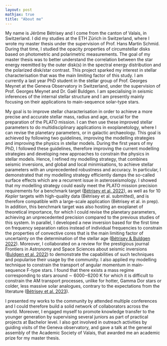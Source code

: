 ```yaml
---
layout: post
mathjax: true
title: "About me"
---
```


My name is Jérôme Bétrisey and I come from the canton of Valais, in Switzerland. I did my studies at the ETH Zürich in Switzerland, where I wrote my master thesis under the supervision of Prof. Hans Martin Schmid. During that time, I studied the opacity properties of circumstellar disks based on photometric and polarimetric measurements. The goal of my master thesis was to better understand the correlation between the star energy reemitted by the outer disk(s) in the spectral energy distribution and the polarized disk/star contrast. This project sparked my interest in stellar characterisation that was the main limiting factor of this study. I am currently a last year PhD student in the stellar group of Prof. Georges Meynet at the Geneva Observatory in Switzerland, under the supervision of Prof. Georges Meynet and Dr. Gaël Buldgen. I am specialising in seismic inferences of the internal stellar structure and I am presently mainly focusing on their applications to main-sequence solar-type stars.

My goal is to improve stellar characterisation in order to achieve a more precise and accurate stellar mass, radius and age, crucial for the preparation of the PLATO mission. I can then use these improved stellar parameters to do multidisciplinary applications in exoplanetology, where I can revise the planetary parameters, or in galactic archaeology. This goal is achieved by following two guidelines, improving the modelling strategies and improving the physics in stellar models. During the first years of my PhD, I followed these guidelines, therefore improving the current modelling strategies and developing new approaches to constrain the physics in stellar models. Hence, I refined my modelling strategy, that combines seismic inversions, and global and local minimisations, to achieve stellar parameters with an unprecedented robustness and accuracy. In particular, I demonstrated that my modelling strategy efficiently damps the so-called surface effects which are a recurrent issue in asteroseismology. I showed that my modelling strategy could easily meet the PLATO mission precision requirements for a benchmark target ([Bétrisey et al. 2022](https://ui.adsabs.harvard.edu/abs/2022A%26A...659A..56B/abstract)), as well as for 10 *Kepler* targets with high-quality data (Bétrisey et al. submitted), and is therefore compatible with a large-scale application (Bétrisey et al. in prep). In addition, this benchmark target was also hosting an exoplanet of theoretical importance, for which I could revise the planetary parameters, achieving an unprecedented precision compared to the previous studies of this system. In parallel, I developed a new inversion based for the first time on frequency separation ratios instead of individual frequencies to constrain the properties of convective cores that is the main limiting factor of uncertainty on the determination of the stellar age ([Bétrisey & Buldgen 2022](https://ui.adsabs.harvard.edu/abs/2022A%26A...663A..92B/abstract)). Moreover, I collaborated on a review for the prestigious journal Frontiers in Astronomy and Space Sciences about seismic inversions ([Buldgen et al. 2022](https://ui.adsabs.harvard.edu/abs/2022FrASS...9.2373B/abstract)) to demonstrate the capabilities of such techniques  and popularise their usage by the community. I also applied my modelling technique to constrain the transport of angular momentum in main-sequence F-type stars. I found that there exists a mass regime corresponding to stars around ∼ 6000−6200 K for which it is difficult to constrain the AM transport processes, unlike for hotter, Gamma Dor stars or colder, less massive solar analogues, contrary to the expectations from the literature ([Bétrisey et al. 2023](https://ui.adsabs.harvard.edu/abs/2023A%26A...673L..11B/abstract)).

I presented my works to the community by attended multiple conferences and I could therefore build a solid network of collaborators across the world. Moreover, I engaged myself to promote knowledge transfer to the younger generation by supervising several juniors as part of practical projects at Bachelor level. I also got involved in outreach activities by guiding visits of the Geneva observatory, and gave a talk at the general assembly of the Academic Society of Valais, that awarded me an academic prize for my master thesis.
